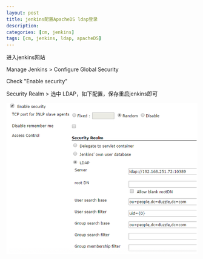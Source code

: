 ```yaml
---
layout: post
title: jenkins配置ApacheDS ldap登录
description: 
categories: [cm, jenkins]
tags: [cm, jenkins, ldap, apacheDS]
---
```



进入jenkins网站

Manage Jenkins > Configure Global Security

Check "Enable security"

Security Realm > 选中 LDAP，如下配置，保存重启jenkins即可

![](/images/cm/jenkins/jenkins_apacheds_ldap.png)





